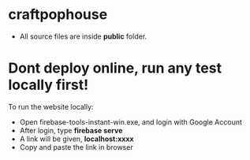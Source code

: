 # craftpophouse
* All source files are inside <b>public</b> folder.

# Dont deploy online, run any test locally first!
To run the website locally:
* Open firebase-tools-instant-win.exe, and login with Google Account
* After login, type <b>firebase serve</b>
* A link will be given, <b>localhost:xxxx</b>
* Copy and paste the link in browser
